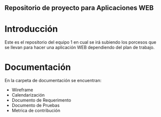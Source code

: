 ## Repositorio de proyecto para Aplicaciones WEB

# Introducción 
Este es el repositorio del equipo 1 en cual se irá subiendo los porcesos que se llevan para hacer una aplicación WEB dependiendo del plan de trabajo.


# Documentación 
En la carpeta de documentación se encuentran:
- Wireframe
- Calendarización
- Documento de Requerimento
- Documento de Pruebas
- Metrica de contribución
